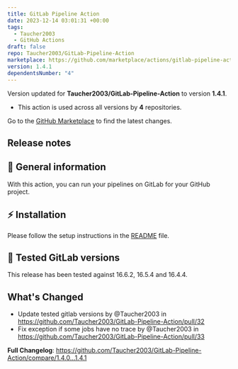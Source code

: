 ```yaml
---
title: GitLab Pipeline Action
date: 2023-12-14 03:01:31 +00:00
tags:
  - Taucher2003
  - GitHub Actions
draft: false
repo: Taucher2003/GitLab-Pipeline-Action
marketplace: https://github.com/marketplace/actions/gitlab-pipeline-action
version: 1.4.1
dependentsNumber: "4"
---
```



Version updated for **Taucher2003/GitLab-Pipeline-Action** to version **1.4.1**.
- This action is used across all versions by **4** repositories.

Go to the [GitHub Marketplace](https://github.com/marketplace/actions/gitlab-pipeline-action) to find the latest changes.

## Release notes

## 🔮 General information

With this action, you can run your pipelines on GitLab for your GitHub project.

## ⚡ Installation

Please follow the setup instructions in the [README](https://github.com/Taucher2003/GitLab-Pipeline-Action/blob/1.4.0/README.md#setup) file.

## 🦊 Tested GitLab versions

This release has been tested against 16.6.2, 16.5.4 and 16.4.4.

## What's Changed
* Update tested gitlab versions by @Taucher2003 in https://github.com/Taucher2003/GitLab-Pipeline-Action/pull/32
* Fix exception if some jobs have no trace by @Taucher2003 in https://github.com/Taucher2003/GitLab-Pipeline-Action/pull/33


**Full Changelog**: https://github.com/Taucher2003/GitLab-Pipeline-Action/compare/1.4.0...1.4.1
